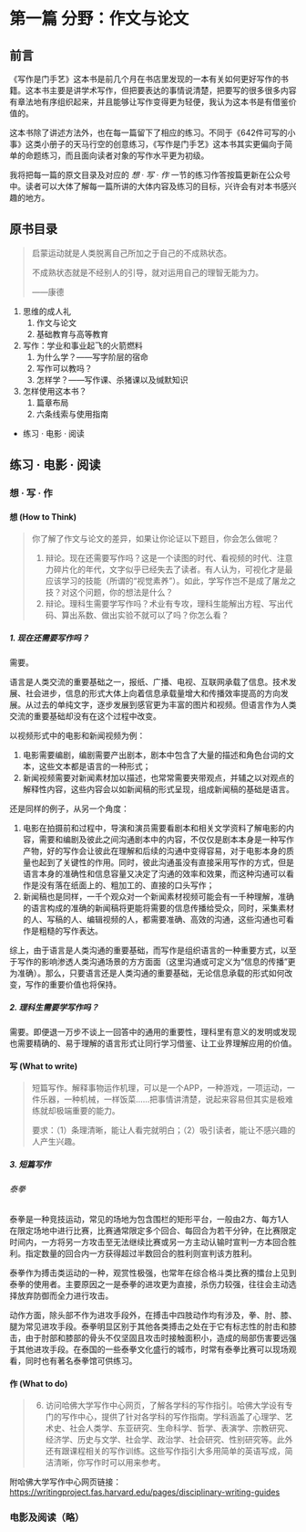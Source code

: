 # 第一篇 分野：作文与论文
## 前言

《写作是门手艺》这本书是前几个月在书店里发现的一本有关如何更好写作的书籍。这本书主要是讲学术写作，但把要表达的事情说清楚，把要写的很多很多内容有章法地有序组织起来，并且能够让写作变得更为轻便，我认为这本书是有借鉴价值的。

这本书除了讲述方法外，也在每一篇留下了相应的练习。不同于《642件可写的小事》这类小册子的天马行空的创意练习，《写作是门手艺》这本书其实更偏向于简单的命题练习，而且面向读者对象的写作水平更为初级。

我将把每一篇的原文目录及对应的 *想 · 写 · 作* 一节的练习作答按篇更新在公众号中。读者可以大体了解每一篇所讲的大体内容及练习的目标，兴许会有对本书感兴趣的地方。

## 原书目录

> 启蒙运动就是人类脱离自己所加之于自己的不成熟状态。
>
> 不成熟状态就是不经别人的引导，就对运用自己的理智无能为力。
>
> ——康德
1. 思维的成人礼
   1. 作文与论文
   2. 基础教育与高等教育
2. 写作：学业和事业起飞的火箭燃料
   1. 为什么学？——写字阶层的宿命
   2. 写作可以教吗？
   3. 怎样学？——写作课、杀猪课以及缄默知识
3. 怎样使用这本书？
   1. 篇章布局
   2. 六条线索与使用指南
- 练习 · 电影 · 阅读

## 练习 · 电影 · 阅读

### 想 · 写 · 作

#### 想 (How to Think)

> 你了解了作文与论文的差异，如果让你论证以下题目，你会怎么做呢？
>
> 1. 辩论。现在还需要写作吗？这是一个读图的时代、看视频的时代、注意力碎片化的年代，文字似乎已经失去了读者。有人认为，可视化才是最应该学习的技能（所谓的“视觉素养”）。如此，学写作岂不是成了屠龙之技？对这个问题，你的想法是什么？
> 2. 辩论。理科生需要学写作吗？术业有专攻，理科生能解出方程、写出代码、算出系数、做出实验不就可以了吗？你怎么看？

##### 1. 现在还需要写作吗？

需要。

语言是人类交流的重要基础之一，报纸、广播、电视、互联网承载了信息。技术发展、社会进步，信息的形式大体上向着信息承载量增大和传播效率提高的方向发展。从过去的单纯文字，逐步发展到感官更为丰富的图片和视频。但语言作为人类交流的重要基础却没有在这个过程中改变。

以视频形式中的电影和新闻视频为例：

1. 电影需要编剧，编剧需要产出剧本，剧本中包含了大量的描述和角色台词的文本，这些文本都是语言的一种形式；
2. 新闻视频需要对新闻素材加以描述，也常常需要夹带观点，并辅之以对观点的解释性内容，这些内容会以如新闻稿的形式呈现，组成新闻稿的基础是语言。

还是同样的例子，从另一个角度：

1. 电影在拍摄前和过程中，导演和演员需要看剧本和相关文学资料了解电影的内容，需要和编剧及彼此之间沟通剧本中的内容，不仅仅是剧本本身是一种写作产物，好的写作会让彼此在理解和后续的沟通中变得容易，对于电影本身的质量也起到了关键性的作用。同时，彼此沟通虽没有直接采用写作的方式，但是语言本身的准确性和信息容量又决定了沟通的效率和效果，而这种沟通可以看作是没有落在纸面上的、粗加工的、直接的口头写作；
2. 新闻稿也是同样，一千个观众对一个新闻素材视频可能会有一千种理解，准确的语言构成的准确的新闻稿将更能将需要的信息传播给受众，同时，采集素材的人、写稿的人、编辑视频的人，都需要准确、高效的沟通，这些沟通也可看作是粗糙的写作表达。

综上，由于语言是人类沟通的重要基础，而写作是组织语言的一种重要方式，以至于写作的影响渗透人类沟通场景的方方面面（这里沟通或可定义为“信息的传播”更为准确）。那么，只要语言还是人类沟通的重要基础，无论信息承载的形式如何改变，写作的重要价值也将保持。

##### 2. 理科生需要学写作吗？

需要。即便退一万步不谈上一回答中的通用的重要性，理科里有意义的发明或发现也需要精确的、易于理解的语言形式让同行学习借鉴、让工业界理解应用的价值。

#### 写 (What to write)

> 短篇写作。解释事物运作机理，可以是一个APP，一种游戏，一项运动，一件乐器，一种机械，一样饭菜……把事情讲清楚，说起来容易但其实是极难练就却极端重要的能力。
>
> 要求：（1）条理清晰，能让人看完就明白；（2）吸引读者，能让不感兴趣的人产生兴趣。

##### 3. 短篇写作

###### 泰拳

泰拳是一种竞技运动，常见的场地为包含围栏的矩形平台，一般由2方、每方1人在限定场地中进行比赛，比赛通常限定多个回合、每回合为若干分钟，在比赛限定时间内，一方将另一方攻击至无法继续比赛或另一方主动认输时宣判一方本回合胜利。指定数量的回合内一方获得超过半数回合的胜利则宣判该方胜利。

泰拳作为搏击类运动的一种，观赏性极强，也常年在综合格斗类比赛的擂台上见到泰拳的使用者。主要原因之一是泰拳的进攻更为直接，杀伤力较强，往往会主动选择放弃防御而全力进行攻击。

动作方面，除头部不作为进攻手段外，在搏击中四肢动作均有涉及，拳、肘、膝、腿为常见进攻手段。泰拳明显区别于其他各类搏击之处在于它有标志性的肘击和膝击，由于肘部和膝部的骨头不仅坚固且攻击时接触面积小，造成的局部伤害要远强于其他进攻手段。在泰国的一些泰拳文化盛行的城市，时常有泰拳比赛可以现场观看，同时也有著名泰拳馆可供练习。

#### 作 (What to do)

> 6. 访问哈佛大学写作中心网页，了解各学科的写作指引。哈佛大学设有专门的写作中心，提供了针对各学科的写作指南。学科涵盖了心理学、艺术史、社会人类学、东亚研究、生命科学、哲学、表演学、宗教研究、经济学、历史与文学、社会学、政治学、社会研究、性别研究等。此外还有跟课程相关的写作训练。这些写作指引大多用简单的英语写成，简洁清晰，你写作时可以用来参考。

附哈佛大学写作中心网页链接：https://writingproject.fas.harvard.edu/pages/disciplinary-writing-guides

### 电影及阅读（略）